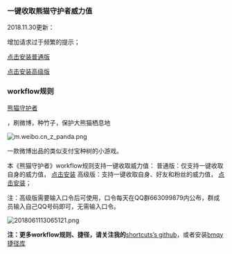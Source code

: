 
### 一键收取熊猫守护者威力值


2018.11.30更新：


增加请求过于频繁的提示；


[点击安装普通版](https://www.icloud.com/shortcuts/ce67761f051e4182b7ae532b1e0640b6)


[点击安装高级版](https://www.icloud.com/shortcuts/f113199b0b6240c9ad081019519cbe83)


### workflow规则


[熊猫守护者](https://m.weibo.cn/z/panda)


，刷微博，种竹子，保护大熊猫栖息地


![m.weibo.cn_z_panda.png](https://image.bmqy.net/upload/49a022f811fb08e3ac234760a466edd7.weibo)


一款微博出品的类似支付宝种树的小游戏。


本《熊猫守护者》workflow规则支持一键收取威力值： 普通版：仅支持一键收取自身的威力值， [点击安装](https://workflow.is/workflows/f27771cbbbb0444d9f24b0498108e948) 高级版：支持一键收取自身、好友和粉丝的威力值， [点击安装](https://workflow.is/workflows/13b3e14e383744c590090e1b18d0d368)；


注：高级版需要输入口令后可使用，口令每天在QQ群663099879内公布，群成员输入自己QQ号码即可，无需输入口令。


![2018061113065121.png](https://image.bmqy.net/upload/186697dc441f02f32f93c06e3a8688d6.png)


**注：更多workflow规则、捷径，请关注我的**[shortcuts’s github](https://github.com/bmqy/shortcuts/wiki)，或者安装[bmqy捷径库](https://www.icloud.com/shortcuts/a14823271c7d4ecfa2afc3011a2e0526)

